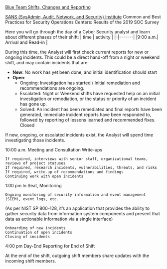 [Blue Team Shifts, Changes and Reporting](https://web.compass.lighthouselabs.ca/p/cyber/days/w04d1/activities/2954)


[SANS (SysAdmin, Audit, Network, and Security) Institute](https://www.sans.org/media/analyst-program/common-practices-security-operations-centers-results-2019-soc-survey-39060.p)
Common and Best Practices for Security Operations Centers: Results of the 2019 SOC Survey

Here you will go through the day of a Cyber Security analyst and learn about different phases of their shift:
| time | activity |
|-|-------|
|9:00 a.m.| Arrival and Read-in |

During this time, the Analyst will first check current reports for new or ongoing incidents.
This could be a direct hand-off from a night or weekend shift, and may contain incidents that are:

- **New**: No work has yet been done, and initial identification should start
- **Open**:
    - Ongoing: Investigation has started / Initial remediation and recommendations are ongoing.
    - Escalated: Night or Weekend shifts have requested help on an initial investigation or remediation, or the status or priority of an incident has gone up.
    - Solved: An incident has been remediated and final reports have been generated, immediate incident reports have been responded to, followed by reporting of lessons learned and recommended fixes.
Closed

If new, ongoing, or escalated incidents exist, the Analyst will spend time investigating those incidents.

10:00 a.m. Meeting and Consultation Write-ups

    If required, interviews with senior staff, organizational teams, reviews of project statuses
    If required, research incidents, vulnerabilities, threats, and risks
    If required, write-up of recommendations and findings
    Continuing work with open incidents

1:00 pm In Seat, Monitoring

    Ongoing monitoring of security information and event management (SIEM), event logs, etc.

(As per NIST SP 800-128, it’s an application that provides the ability to gather security data from information system components and present that data as actionable information via a single interface)

    Onboarding of new incidents
    Continuation of open incidents
    Closing of incidents

4:00 pm Day-End Reporting for End of Shift

At the end of the shift, outgoing shift members share updates with the incoming shift members.
